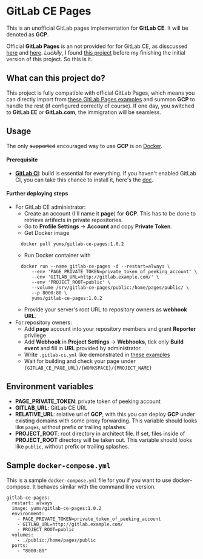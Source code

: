# GitLab CE Pages

This is an unofficial GitLab pages implementation for **GitLab CE**. It will be denoted as **GCP**.

Official **GitLab Pages** is an not provided for for GitLab CE, as disscussed [here](https://gitlab.com/gitlab-org/gitlab-ce/issues/3085) and 
[here](https://news.ycombinator.com/item?id=10923747). *Luckily*, I found [this project](https://github.com/Glavin001/GitLab-Pages) before
my finishing the initial version of this project. So this is it.

## What can this project do?

This project is fully compatible with official GitLab Pages,
which means you can directly import from [these GitLab Pages examples](https://gitlab.com/groups/pages) and summon **GCP** to handle the rest
(if configured correctly of course). If one day, you switched to **GitLab EE** or **GitLab.com**, the immigration will be seamless.

## Usage

The only ~~supported~~ encouraged way to use **GCP** is on [Docker](https://www.docker.com/).

#### Prerequisite
* **[GitLab CI](https://about.gitlab.com/gitlab-ci/)**: build is essential for everything. If you haven't enabled GitLab CI,
you can take this chance to install it, here's the [doc](http://doc.gitlab.com/ce/ci/).
  
#### Further deploying steps
* For GitLab CE administrator:
  * Create an account (I'll name it **page**) for **GCP**. This has to be done to retrieve artifects in private repositories.
  * Go to **Profile Settings** -> **Account** and copy **Private Token**.
  * Get Docker image
  ```
    docker pull yums/gitlab-ce-pages:1.0.2
  ```
  * Run Docker container with
  ```
    docker run --name gitlab-ce-pages -d --restart=always \
        --env 'PAGE_PRIVATE_TOKEN=private_token_of_peeking_account' \
        --env 'GITLAB_URL=http://gitlab.example.com/' \
        --env 'PROJECT_ROOT=public' \
        --volume /srv/gitlab-ce-pages/public:/home/pages/public/ \
        --p 8000:80 \
        yums/gitlab-ce-pages:1.0.2
  ```
  * Provide your server's root URL to repository owners as **webhook URL**.
* For repository owners:
  * Add **page** account into your repository members and grant **Reporter** privilege
  * Add **Webhook** in **Project Settings** -> **Webhooks**, tick only **Build event** and fill in **URL** provided by administrator.
  * Write `.gitlab-ci.yml` like demonstrated in [these examples](https://gitlab.com/groups/pages)
  * Wait for building and check your page under `{GITLAB_CE_PAGE_URL}/{WORKSPACE}/{PROJECT_NAME}`

## Environment variables
* **PAGE_PRIVATE_TOKEN**: private token of peeking account
* **GITLAB_URL**: GitLab CE URL
* **RELATIVE_URL**: relative url of **GCP**, with this you can deploy **GCP** under existing domains with some proxy forwarding.
This variable should looks like `pages`, without prefix or trailing splashes.
* **PROJECT_ROOT**: root directory in architect file. If set, files inside of **PROJECT_ROOT** directory will be taken out.
This variable should looks like `public`, without prefix or trailing splashes.


## Sample `docker-compose.yml`

This is a sample `docker-compose.yml` file for you if you want to use docker-compose. It behaves similar with the command line version.
    
    gitlab-ce-pages:
      restart: always
      image: yums/gitlab-ce-pages:1.0.2
      environment:
        - PAGE_PRIVATE_TOKEN=private_token_of_peeking_account
        - GITLAB_URL=http://gitlab.example.com/
        - PROJECT_ROOT=public
      volumes:
        - ./public:/home/pages/public
      ports:
        - "8000:80"
